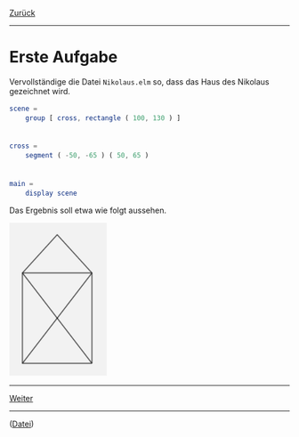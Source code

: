 [Zurück](Start.md)

---

# Erste Aufgabe

Vervollständige die Datei `Nikolaus.elm` so, dass das Haus des Nikolaus gezeichnet wird.

```elm
scene =
    group [ cross, rectangle ( 100, 130 ) ]


cross =
    segment ( -50, -65 ) ( 50, 65 )


main =
    display scene
```

Das Ergebnis soll etwa wie folgt aussehen.

![Haus des Nikolaus](../images/Nikolaus.png)

---

[Weiter](Forms.md)

---

([Datei](https://raw.githubusercontent.com/jan-christiansen/Elm-Kurs/master/src/task01/Nikolaus.elm))
